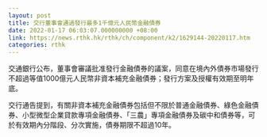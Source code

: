 ```yaml
---
layout: post
title: 交行董事會通過發行最多1千億元人民幣金融債券
date: 2022-01-17 06:03:07.000000000 +08:00
link: https://news.rthk.hk/rthk/ch/component/k2/1629144-20220117.htm
categories: rthk
---
```


交通銀行公布，董事會審議批准發行金融債券的議案，同意在境內外債券市場發行不超過等值1000億元人民幣非資本補充金融債券；發行方案及授權有效期至明年底。

交行通告提到，有關非資本補充金融債券包括但不限於普通金融債券、綠色金融債券、小型微型企業貸款專項金融債券、「三農」專項金融債券及碳中和債券等，可於有效期內分階段、分次實施，債券期限不超過10年。
